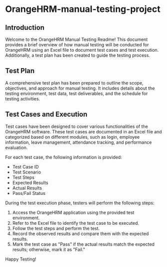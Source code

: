 # OrangeHRM-manual-testing-project

## Introduction
Welcome to the OrangeHRM Manual Testing Readme! This document provides a brief overview of how manual testing will be conducted for OrangeHRM using an Excel file to document test cases and test execution. Additionally, a test plan has been created to guide the testing process.

## Test Plan
A comprehensive test plan has been prepared to outline the scope, objectives, and approach for manual testing. It includes details about the testing environment, test data, test deliverables, and the schedule for testing activities.

## Test Cases and Execution
Test cases have been designed to cover various functionalities of the OrangeHRM software. These test cases are documented in an Excel file and categorized based on different modules, such as login, employee information, leave management, attendance tracking, and performance evaluation.

For each test case, the following information is provided:
- Test Case ID
- Test Scenario
- Test Steps
- Expected Results
- Actual Results
- Pass/Fail Status

During the test execution phase, testers will perform the following steps:
1. Access the OrangeHRM application using the provided test environment.
2. Refer to the Excel file to identify the test case to be executed.
3. Follow the test steps and perform the test.
4. Record the observed results and compare them with the expected results.
5. Mark the test case as "Pass" if the actual results match the expected results; otherwise, mark it as "Fail."


Happy Testing!
